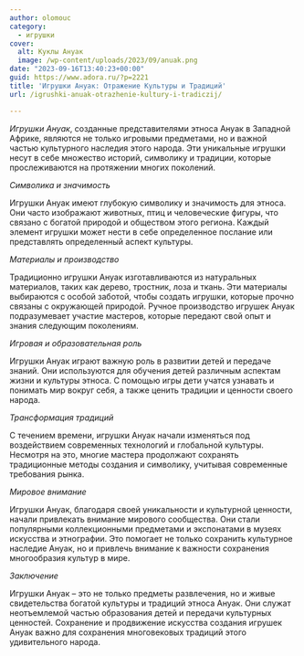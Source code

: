 ```yaml
---
author: olomouc
category:
  - игрушки
cover:
  alt: Куклы Ануак
  image: /wp-content/uploads/2023/09/anuak.png
date: "2023-09-16T13:40:23+00:00"
guid: https://www.adora.ru/?p=2221
title: 'Игрушки Ануак: Отражение Культуры и Традиций'
url: /igrushki-anuak-otrazhenie-kultury-i-tradiczij/

---
```

_Игрушки Ануак_, созданные представителями этноса Ануак в Западной Африке, являются не только игровыми предметами, но и важной частью культурного наследия этого народа. Эти уникальные игрушки несут в себе множество историй, символику и традиции, которые прослеживаются на протяжении многих поколений.

_Символика и значимость_

Игрушки Ануак имеют глубокую символику и значимость для этноса. Они часто изображают животных, птиц и человеческие фигуры, что связано с богатой природой и обществом этого региона. Каждый элемент игрушки может нести в себе определенное послание или представлять определенный аспект культуры.

_Материалы и производство_

Традиционно игрушки Ануак изготавливаются из натуральных материалов, таких как дерево, тростник, лоза и ткань. Эти материалы выбираются с особой заботой, чтобы создать игрушки, которые прочно связаны с окружающей природой. Ручное производство игрушек Ануак подразумевает участие мастеров, которые передают свой опыт и знания следующим поколениям.

_Игровая и образовательная роль_

Игрушки Ануак играют важную роль в развитии детей и передаче знаний. Они используются для обучения детей различным аспектам жизни и культуры этноса. С помощью игры дети учатся узнавать и понимать мир вокруг себя, а также ценить традиции и ценности своего народа.

_Трансформация традиций_

С течением времени, игрушки Ануак начали изменяться под воздействием современных технологий и глобальной культуры. Несмотря на это, многие мастера продолжают сохранять традиционные методы создания и символику, учитывая современные требования рынка.

_Мировое внимание_

Игрушки Ануак, благодаря своей уникальности и культурной ценности, начали привлекать внимание мирового сообщества. Они стали популярными коллекционными предметами и экспонатами в музеях искусства и этнографии. Это помогает не только сохранить культурное наследие Ануак, но и привлечь внимание к важности сохранения многообразия культур в мире.

_Заключение_

Игрушки Ануак – это не только предметы развлечения, но и живые свидетельства богатой культуры и традиций этноса Ануак. Они служат неотъемлемой частью образования детей и передачи культурных ценностей. Сохранение и продвижение искусства создания игрушек Ануак важно для сохранения многовековых традиций этого удивительного народа.

